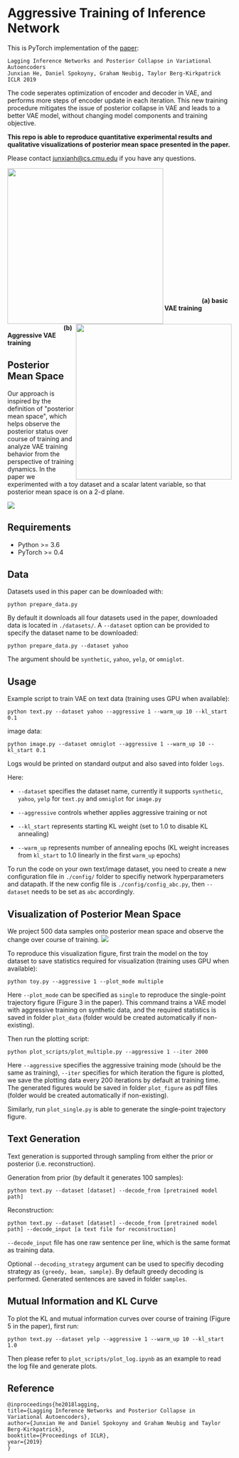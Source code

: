 # Aggressive Training of Inference Network

This is PyTorch implementation of the [paper](http://arxiv.org/abs/1901.05534):

```
Lagging Inference Networks and Posterior Collapse in Variational Autoencoders
Junxian He, Daniel Spokoyny, Graham Neubig, Taylor Berg-Kirkpatrick
ICLR 2019
```

The code seperates optimization of encoder and decoder in VAE, and performs more steps of encoder update in each iteration. This new training procedure mitigates the issue of posterior collapse in VAE and leads to a better VAE model, without changing model components and training objective.

**This repo is able to reproduce quantitative experimental results and qualitative visualizations of posterior mean space presented in the paper.**

Please contact junxianh@cs.cmu.edu if you have any questions.

<img align="left" src="images/basic_single.gif" width="350" height="350" />

<img align="right" src="images/aggr_single.gif" width="350" height="350" />

<br/><br/><br/><br/><br/><br/><br/><br/><br/><br/><br/><br/><br/><br/><br/><br/><br/>
&emsp;&emsp;&emsp;&emsp;&emsp;&emsp;**(a) basic VAE training** &emsp;&emsp;&emsp;&emsp;&emsp;&emsp;&emsp;&emsp;&emsp;&emsp;&emsp;&emsp;&emsp;&emsp;&emsp;&emsp;&emsp;&emsp;&emsp;**(b) Aggressive VAE training**

## Posterior Mean Space
Our approach is inspired by the definition of "posterior mean space", which helps observe the posterior status over course of training and analyze VAE training behavior from the perspective of training dynamics. In the paper we experimented with a toy dataset and a scalar latent variable, so that posterior mean space is on a 2-d plane.

![](images/model.jpg)

## Requirements

* Python >= 3.6
* PyTorch >= 0.4

## Data

Datasets used in this paper can be downloaded with:

```
python prepare_data.py
```

By default it downloads all four datasets used in the paper, downloaded data is located in `./datasets/`. A `--dataset` option can be provided to specify the dataset name to be downloaded:
```
python prepare_data.py --dataset yahoo
```
The argument should be `synthetic`, `yahoo`, `yelp`, or `omniglot`. 


## Usage

Example script to train VAE on text data (training uses GPU when available):
```
python text.py --dataset yahoo --aggressive 1 --warm_up 10 --kl_start 0.1
```
image data:
```
python image.py --dataset omniglot --aggressive 1 --warm_up 10 --kl_start 0.1
```
Logs would be printed on standard output and also saved into folder `logs`.

Here:

* `--dataset` specifies the dataset name, currently it supports `synthetic`, `yahoo`, `yelp` for `text.py` and `omniglot` for `image.py`

* `--aggressive` controls whether applies aggressive training or not
* `--kl_start` represents starting KL weight (set to 1.0 to disable KL annealing)
* `--warm_up` represents number of annealing epochs (KL weight increases from `kl_start` to 1.0 linearly in the first `warm_up` epochs)

To run the code on your own text/image dataset, you need to create a new configuration file in `./config/` folder to specifiy network hyperparameters and datapath. If the new config file is `./config/config_abc.py`, then `--dataset` needs to be set as `abc` accordingly.

## Visualization of Posterior Mean Space
We project 500 data samples onto posterior mean space and observe the change over course of training.
![](images/trajectory.jpg)

To reproduce this visualization figure, first train the model on the toy dataset to save statistics required for visualization (training uses GPU when available):

```
python toy.py --aggressive 1 --plot_mode multiple
```

Here `--plot_mode` can be specified as `single` to reproduce the single-point trajectory figure (Figure 3 in the paper). This command trains a VAE model with aggressive training on synthetic data, and the required statistics is saved in folder `plot_data` (folder would be created automatically if non-existing).

Then run the plotting script:

```
python plot_scripts/plot_multiple.py --aggressive 1 --iter 2000
```

Here `--aggressive` specifies the aggressive training mode (should be the same as training), `--iter` specifies for which iteration the figure is plotted, we save the plotting data every 200 iterations by default at training time. The generated figures would be saved in folder `plot_figure` as pdf files (folder would be created automatically if non-existing).

Similarly, run `plot_single.py` is able to generate the single-point trajectory figure.

## Text Generation
Text generation is supported through sampling from either the prior or posterior (i.e. reconstruction). 

Generation from prior (by default it generates 100 samples):

```
python text.py --dataset [dataset] --decode_from [pretrained model path]
```

Reconstruction:

```
python text.py --dataset [dataset] --decode_from [pretrained model path] --decode_input [a text file for reconstruction]
```

``--decode_input`` file has one raw sentence per line, which is the same format as training data.

Optional `--decoding_strategy` argument can be used to specifiy decoding strategy as `{greedy, beam, sample}`. By default greedy decoding is performed. Generated sentences are saved in folder `samples`.


## Mutual Information and KL Curve

To plot the KL and mutual information curves over course of training (Figure 5 in the paper), first run:
```
python text.py --dataset yelp --aggressive 1 --warm_up 10 --kl_start 1.0
```

Then please refer to `plot_scripts/plot_log.ipynb` as an example to read the log file and generate plots.



## Reference

```
@inproceedings{he2018lagging,
title={Lagging Inference Networks and Posterior Collapse in Variational Autoencoders},
author={Junxian He and Daniel Spokoyny and Graham Neubig and Taylor Berg-Kirkpatrick},
booktitle={Proceedings of ICLR},
year={2019}
}
```



